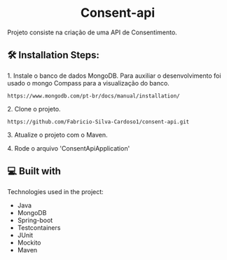 <h1 align="center" id="title">Consent-api</h1>

<p id="description">Projeto consiste na criação de uma API de Consentimento.</p>

<h2>🛠️ Installation Steps:</h2>

<p>1. Instale o banco de dados MongoDB. Para auxiliar o desenvolvimento foi usado o mongo Compass para a visualização do banco.</p>

```
https://www.mongodb.com/pt-br/docs/manual/installation/
```

<p>2. Clone o projeto.</p>

```
https://github.com/Fabricio-Silva-Cardoso1/consent-api.git
```

<p>3. Atualize o projeto com o Maven.</p>

<p>4. Rode o arquivo 'ConsentApiApplication'</p>

  
  
<h2>💻 Built with</h2>

Technologies used in the project:

*   Java
*   MongoDB
*   Spring-boot
*   Testcontainers
*   JUnit
*   Mockito
*   Maven
